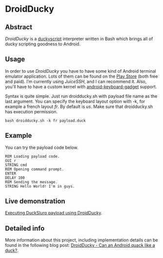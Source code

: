 # DroidDucky

## Abstract
*DroidDucky* is a [duckyscript](https://github.com/hak5darren/USB-Rubber-Ducky/wiki/Duckyscript) interpreter written in Bash which brings all of ducky scripting goodness to Android.

## Usage
In order to use *DroidDucky* you have to have some kind of Android terminal emulator application. Lots of them can be found on the [Play Store](https://play.google.com/store/search?q=terminal%20emulator) (both free and paid). I’m currently using *JuiceSSH*, and I can recommend it. Also, you'll have to have a custom kernel with [android-keyboard-gadget](https://github.com/pelya/android-keyboard-gadget) support.

Syntax is quite simple. Just run droidducky.sh with payload file name as the last argument. You can specify the keyboard layout option with -k, for example a french layout *fr*. By default is *us*. Make sure that droidducky.sh has execution permission.

    bash droidducky.sh -k fr payload.duck

## Example
You can try the payload code below.

    REM Loading payload code.
    GUI r
    STRING cmd
    REM Opening command prompt.
    ENTER
    DELAY 100
    REM Sending the message.
    STRING Hello World! I'm in guys.

## Live demonstration
[Executing DuckSlurp payload using DroidDucky](https://youtu.be/J5EbvqSoRzQ).

## Detailed info
More information about this project, including implementation details can be found in the following blog post: [DroidDucky - Can an Android quack like a duck?](http://zx.rs/6/DroidDucky---Can-an-Android-quack-like-a-duck/).
